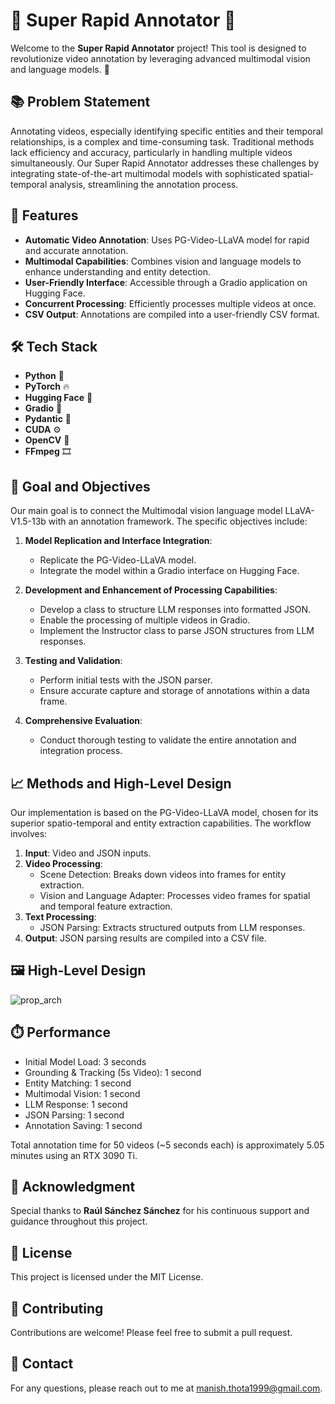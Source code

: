 
# 🌟 Super Rapid Annotator 🌟

Welcome to the **Super Rapid Annotator** project! This tool is designed to revolutionize video annotation by leveraging advanced multimodal vision and language models. 🚀

## 📚 Problem Statement

Annotating videos, especially identifying specific entities and their temporal relationships, is a complex and time-consuming task. Traditional methods lack efficiency and accuracy, particularly in handling multiple videos simultaneously. Our Super Rapid Annotator addresses these challenges by integrating state-of-the-art multimodal models with sophisticated spatial-temporal analysis, streamlining the annotation process.

## 🌟 Features

- **Automatic Video Annotation**: Uses PG-Video-LLaVA model for rapid and accurate annotation.
- **Multimodal Capabilities**: Combines vision and language models to enhance understanding and entity detection.
- **User-Friendly Interface**: Accessible through a Gradio application on Hugging Face.
- **Concurrent Processing**: Efficiently processes multiple videos at once.
- **CSV Output**: Annotations are compiled into a user-friendly CSV format.

## 🛠️ Tech Stack

- **Python** 🐍
- **PyTorch** 🔥
- **Hugging Face** 🤗
- **Gradio** 🎨
- **Pydantic** 🧩
- **CUDA** ⚙️
- **OpenCV** 📸
- **FFmpeg** 🎞️

## 🎯 Goal and Objectives

Our main goal is to connect the Multimodal vision language model LLaVA-V1.5-13b with an annotation framework. The specific objectives include:

1. **Model Replication and Interface Integration**:
   - Replicate the PG-Video-LLaVA model.
   - Integrate the model within a Gradio interface on Hugging Face.

2. **Development and Enhancement of Processing Capabilities**:
   - Develop a class to structure LLM responses into formatted JSON.
   - Enable the processing of multiple videos in Gradio.
   - Implement the Instructor class to parse JSON structures from LLM responses.

3. **Testing and Validation**:
   - Perform initial tests with the JSON parser.
   - Ensure accurate capture and storage of annotations within a data frame.

4. **Comprehensive Evaluation**:
   - Conduct thorough testing to validate the entire annotation and integration process.

## 📈 Methods and High-Level Design

Our implementation is based on the PG-Video-LLaVA model, chosen for its superior spatio-temporal and entity extraction capabilities. The workflow involves:

1. **Input**: Video and JSON inputs.
2. **Video Processing**:
   - Scene Detection: Breaks down videos into frames for entity extraction.
   - Vision and Language Adapter: Processes video frames for spatial and temporal feature extraction.
3. **Text Processing**:
   - JSON Parsing: Extracts structured outputs from LLM responses.
4. **Output**: JSON parsing results are compiled into a CSV file.

## 🖼️ High-Level Design
![prop_arch](https://github.com/manishkumart/Super-Rapid-Annotator-Multimodal-Annotation-Tool/assets/37763863/c34d8b34-4c77-4803-b0c4-c35823643e20)


## ⏱️ Performance

- Initial Model Load: 3 seconds
- Grounding & Tracking (5s Video): 1 second
- Entity Matching: 1 second
- Multimodal Vision: 1 second
- LLM Response: 1 second
- JSON Parsing: 1 second
- Annotation Saving: 1 second

Total annotation time for 50 videos (~5 seconds each) is approximately 5.05 minutes using an RTX 3090 Ti.




## 🙏 Acknowledgment

Special thanks to **Raúl Sánchez Sánchez** for his continuous support and guidance throughout this project.

## 📄 License

This project is licensed under the MIT License.

## 🤝 Contributing

Contributions are welcome! Please feel free to submit a pull request.

## 📧 Contact

For any questions, please reach out to me at [manish.thota1999@gmail.com](mailto:manish.thota1999@gmail.com).
